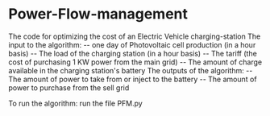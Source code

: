 # Power-Flow-management
The code for optimizing the cost of an Electric Vehicle charging-station
The input to the algorithm:
      -- one day of Photovoltaic cell production (in a hour basis)
      -- The load of the charging station (in a hour basis)
      -- The tariff (the cost of purchasing 1 KW power from the main grid) 
      -- The amount of charge available in the charging station's battery 
The outputs of the algorithm:
      -- The amount of power to take from or inject to the battery
      -- The amount of power to purchase from the sell grid
      
To run the algorithm: run the file PFM.py
